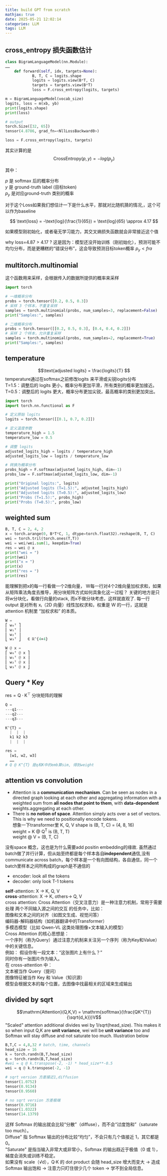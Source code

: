 ```yaml
---
title: build GPT from scratch
mathjax: true
date: 2025-05-21 12:02:14
categories: LLM
tags: LLM
---
```


## cross_entropy 损失函数估计
```python
class BigramLanguageModel(nn.Module):
……
    def forward(self, idx, targets=None):
            B, T, C = logits.shape
            logits = logits.view(B*T, C)
            targets = targets.view(B*T)
            loss = F.cross_entropy(logits, targets)

m = BigramLanguageModel(vocab_size)
logits, loss = m(xb, yb)
print(logits.shape)
print(loss)

# output
torch.Size([32, 65])
tensor(4.8786, grad_fn=<NllLossBackward0>)
```
```python
loss = F.cross_entropy(logits, targets)
```
其实计算的是
$$\text{CrossEntropy}(p,y) = -log(p_y)$$

其中：

$p$ 是 softmax 后的概率分布    
$y$ 是 ground-truth label (目标token)    
$p_y$ 是对应ground-truth 类别的概率    

对于这个Loss如果我们想估计一下是什么水平，那就对比随机猜的情况,，这个可以作为baseline  

$$ \text{loss} = -\text{log}(\frac{1}{65}) = \text{log}(65) \approx 4.17 $$

<!-- more -->

如果模型刚初始化，或者毫无学习能力，其交叉熵损失函数就会非常接近这个值

why loss=4.87 > 4.17 ?
这是因为：模型还没开始训练（刚初始化），预测可能不均匀分布，而是更糟糕的“错误分布”，这会导致预测目标token概率 $p_y \lt fra$


## multitorch.multinomial
这个函数用来采样，会根据传入的数据所提供的概率来采样
```python
import torch

# 一维概率分布
probs = torch.tensor([0.2, 0.5, 0.3])
# 采样 3 个样本，不重复采样
samples = torch.multinomial(probs, num_samples=3, replacement=False)
print("Samples:", samples)

# 二维概率分布
probs = torch.tensor([[0.2, 0.5, 0.3], [0.4, 0.4, 0.2]])
# 采样 2 个样本，允许重复采样
samples = torch.multinomial(probs, num_samples=2, replacement=True)
print("Samples:", samples)
```

## temperature
$$\text{adjusted logits} = \frac{logits}{T} $$ 
temperature通过在softmax之前修改logits 来平滑或尖锐logits分布  
T=1.5：调整后的 logits 更小，概率分布更加平滑，所有类别的概率更加接近。  
T=0.5：调整后的 logits 更大，概率分布更加尖锐，最高概率的类别更加突出。
```python
import torch
import torch.nn.functional as F

# 定义原始 logits
logits = torch.tensor([[0.1, 0.7, 0.2]])

# 定义温度参数
temperature_high = 1.5
temperature_low = 0.5

# 调整 logits
adjusted_logits_high = logits / temperature_high
adjusted_logits_low = logits / temperature_low

# 转换为概率分布
probs_high = F.softmax(adjusted_logits_high, dim=-1)
probs_low = F.softmax(adjusted_logits_low, dim=-1)

print("Original logits:", logits)
print("Adjusted logits (T=1.5):", adjusted_logits_high)
print("Adjusted logits (T=0.5):", adjusted_logits_low)
print("Probs (T=1.5):", probs_high)
print("Probs (T=0.5):", probs_low)
```

## weighted sum
```python
B, T, C = 2, 4, 2
x = torch.arange(0, B*T*C, 1, dtype=torch.float32).reshape(B, T, C)
wei = torch.tril(torch.ones(T,T))
wei = wei/wei.sum(1, keepdim=True)
res = wei @ x
print("wei = ")
print(wei)
print("x = ")
print(x)
print("res = ")
print(res)
```
能理解到把x的每一行看做一个2维向量， W每一行对4个2维向量加权求和，如果从矩阵乘法角度去推导，用分块矩阵方式如何具象化这一过程？
关键的地方是只将w分块化，看做行向量的stack, 而x不做分块考虑，这样就直观了.
每一行 output 是对所有 xᵢ（2D 向量）线性加权求和，权重是 W 的一行，这就是 attention 机制里 “加权求和” 的本质。
```python
W =
⎡ w₀ᵀ ⎤
⎢ w₁ᵀ ⎥
⎢ w₂ᵀ ⎥
⎣ w₃ᵀ ⎦   ∈ ℝ^{4×4}

W @ x =
⎡ w₀ᵀ @ x ⎤
⎢ w₁ᵀ @ x ⎥
⎢ w₂ᵀ @ x ⎥
⎣ w₃ᵀ @ x ⎦
```

## Query * Key
$\mathrm{res} = \mathrm{Q} \cdot \mathrm{K}^{\top}$ 分块矩阵的理解
```python
Q =
---q1---
---q2---
---q3---

K^{T} = 
  |  |  |
  k1 k2 k3
  |  |  |

res = 
  [w1, w2, w3]
  ……
# Q @ K^{T} 是q和K中的emb算sim, 得到weight
```

## attention vs convolution
- Attention is a **communication mechanism**. Can be seen as nodes in a directed graph looking at each other and aggregating information with a weighted sum from **all nodes that point to them**, with **data-dependent** weights.aggregating at each other.  
- There is **no notion of space**. Attention simply acts over a set of vectors. This is why we need to positionally encode tokens.  
想象一下transformer里
K, Q, V shape is (B, T, C) = (4, 8, 16)  
weight = K @ $\mathrm{Q}^{\mathrm{T}}$ is (B, T, T)  
weight @ V = (B, T, C)  

没有space 概念，这也是为什么需要add positin embedding的缘故.
虽然通过batch做了并行计算，但从始至终都是每个样本各自**independent**通信,没有communicate across batch，每个样本是一个有向图结构，各自通信，同一个batch里样本之间所构成的graph是不通信的  
- encoder: look all the tokens
- decoder: only look T-1 tokens

**self**-attention: X -> K, Q, V   
**cross**-attention: X -> K, others-> Q, V  
cross attention:
Cross Attention（交叉注意力）是一种注意力机制，常用于需要处理 两个不同输入源之间的交互 的任务中，比如：  
图像和文本之间的对齐（如图文生成、视觉问答）  
编码器-解码器结构（如机器翻译中的Transformer）  
多模态模型（比如 Qwen-VL 这类处理图像+文本输入的模型）  
Cross Attention 的核心思想是：  
一个序列（称为Query）通过注意力机制来关注另一个序列（称为Key和Value）中的关键信息。  
例如：
假设你有一段文本：“这张图片上有什么？”  
同时你有一张图片作为输入。  
在 cross-attention 中：  
文本被当作 Query（提问）  
图像特征被当作 Key 和 Value（知识源）  
模型会根据文本的每个位置，去图像中找最相关的区域来生成输出  

## divided by sqrt
$$\mathrm{Attention}(Q,K,V) = \mathrm{sofltmax}(\frac{QK^{T}}{\sqrt{d_k}})V$$
"Scaled" attention additional divides wei by 1/sqrt(head_size). This makes it so when input Q,K are **unit variance**, wei will be **unit variance** too and Softmax will stay diffuse and not saturate too much. Illustration below
```python
B,T,C = 4,8,32 # batch, time, channels
head_size = 16
k = torch.randn(B,T,head_size)
q = torch.randn(B,T,head_size)
#wei = q @ k.transpose(-2, -1) * head_size**-0.5
wei = q @ k.transpose(-2, -1)

# sqrt version 方差接近1,diffusion
tensor(1.0752)
tensor(0.9134)
tensor(0.9560)

# no sqrt version 方差极端
tensor(0.9716)
tensor(1.0322)
tensor(14.1379)
```
这样 Softmax 的输出就会比较“分散”（diffuse），而不会“过度饱和”（saturate too much）。  
Diffuse" 指 Softmax 输出的分布比较“均匀”，不会只有几个值接近 1，其它都是 0。  
"Saturate" 是指当输入非常大或非常小，Softmax 的输出趋近于极值（0 或 1），梯度会消失或训练不稳定。  
如果没有 scale（√d），Q·K 的 dot product 会随 head_size 增大而变大 → 造成 Softmax 输出饱和 → 注意力只盯住很少几个 token → 学不到全局信息。